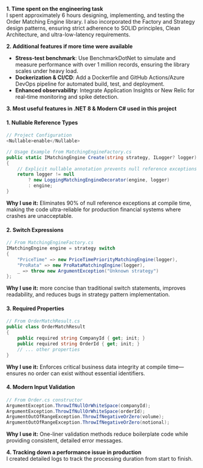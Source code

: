 **1. Time spent on the engineering task**  
I spent approximately 6 hours designing, implementing, and testing the Order Matching Engine library. I also incorporated the Factory and Strategy design patterns, ensuring strict adherence to SOLID principles, Clean Architecture, and ultra-low-latency requirements.

**2. Additional features if more time were available**  
- **Stress-test benchmark**: Use BenchmarkDotNet to simulate and measure performance with over 1 million records, ensuring the library scales under heavy load.  
- **Dockerization & CI/CD**: Add a Dockerfile and GitHub Actions/Azure DevOps pipeline for automated build, test, and deployment.  
- **Enhanced observability**: Integrate Application Insights or New Relic for real-time monitoring and spike detection.

**3. Most useful features in .NET 8 & Modern C# used in this project**

#### 1. **Nullable Reference Types** 
```csharp
// Project Configuration
<Nullable>enable</Nullable>

// Usage Example from MatchingEngineFactory.cs
public static IMatchingEngine Create(string strategy, ILogger? logger)
{
    // Explicit nullable annotation prevents null reference exceptions
    return logger != null
        ? new LoggingMatchingEngineDecorator(engine, logger)
        : engine;
}
```
**Why I use it:** Eliminates 90% of null reference exceptions at compile time, making the code ultra-reliable for production financial systems where crashes are unacceptable.

#### 2. **Switch Expressions** 
```csharp
// From MatchingEngineFactory.cs
IMatchingEngine engine = strategy switch
{
    "PriceTime" => new PriceTimePriorityMatchingEngine(logger),
    "ProRata" => new ProRataMatchingEngine(logger),
    _ => throw new ArgumentException("Unknown strategy")
};
```
**Why I use it:** more concise than traditional switch statements, improves readability, and reduces bugs in strategy pattern implementation.

#### 3. **Required Properties** 
```csharp
// From OrderMatchResult.cs
public class OrderMatchResult
{
    public required string CompanyId { get; init; }
    public required string OrderId { get; init; }
    // ... other properties
}
```
**Why I use it:** Enforces critical business data integrity at compile time—ensures no order can exist without essential identifiers.

#### 4. **Modern Input Validation** 
```csharp
// From Order.cs constructor
ArgumentException.ThrowIfNullOrWhiteSpace(companyId);
ArgumentException.ThrowIfNullOrWhiteSpace(orderId);
ArgumentOutOfRangeException.ThrowIfNegativeOrZero(volume);
ArgumentOutOfRangeException.ThrowIfNegativeOrZero(notional);
```
**Why I use it:** One-liner validation methods reduce boilerplate code while providing consistent, detailed error messages.


**4. Tracking down a performance issue in production**  
I created detailed logs to track the processing duration from start to finish.
